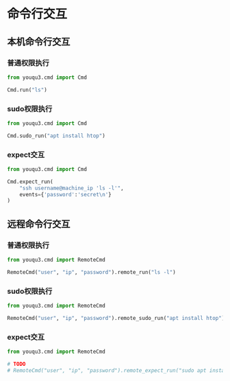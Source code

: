 # 命令行交互

## 本机命令行交互

### 普通权限执行

```python
from youqu3.cmd import Cmd

Cmd.run("ls")
```

### sudo权限执行

```python
from youqu3.cmd import Cmd

Cmd.sudo_run("apt install htop")
```

### expect交互

```python
from youqu3.cmd import Cmd

Cmd.expect_run(
    "ssh username@machine_ip 'ls -l'",
    events={'password':'secret\n'}
)
```

## 远程命令行交互

### 普通权限执行

```python
from youqu3.cmd import RemoteCmd

RemoteCmd("user", "ip", "password").remote_run("ls -l")
```

### sudo权限执行

```python
from youqu3.cmd import RemoteCmd

RemoteCmd("user", "ip", "password").remote_sudo_run("apt install htop")
```

### expect交互

```python
from youqu3.cmd import RemoteCmd

# TODO
# RemoteCmd("user", "ip", "password").remote_expect_run("sudo apt install htop")
```

